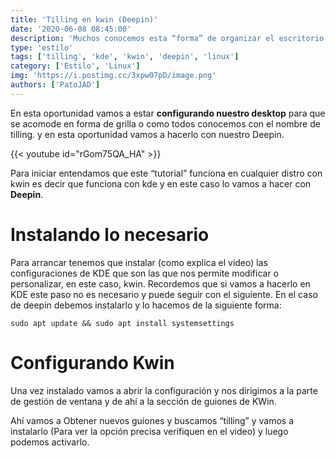```yaml
---
title: 'Tilling en kwin (Deepin)'
date: '2020-06-08 08:45:00'
description: 'Muchos conocemos esta “forma” de organizar el escritorio en grillas auto acomodables que nos permiten manejar de una forma más simple el escritorio'
type: 'estilo'
tags: ['tilling', 'kde', 'kwin', 'deepin', 'linux']
category: ['Estilo', 'Linux']
img: 'https://i.postimg.cc/3xpw07pD/image.png'
authors: ['PatoJAD']
---
```


En esta oportunidad vamos a estar **configurando nuestro desktop** para que se acomode en forma de grilla o como todos conocemos con el nombre de tilling. y en esta oportunidad vamos a hacerlo con nuestro Deepin.

{{< youtube id="rGom75QA_HA" >}}

Para iniciar entendamos que este “tutorial” funciona en cualquier distro con kwin es decir que funciona con kde y en este caso lo vamos a hacer con **Deepin**.

# Instalando lo necesario

Para arrancar tenemos que instalar (como explica el video) las configuraciones de KDE que son las que nos permite modificar o personalizar, en este caso, kwin. Recordemos que si vamos a hacerlo en KDE este paso no es necesario y puede seguir con el siguiente. En el caso de deepin debemos instalarlo y lo hacemos de la siguiente forma:

    sudo apt update && sudo apt install systemsettings

# Configurando Kwin

Una vez instalado vamos a abrir la configuración y nos dirigimos a la parte de gestión de ventana y de ahí a la sección de guiones de KWin.

Ahí vamos a Obtener nuevos guiones y buscamos “tilling” y vamos a instalarlo (Para ver la opción precisa verifiquen en el video) y luego podemos activarlo.
